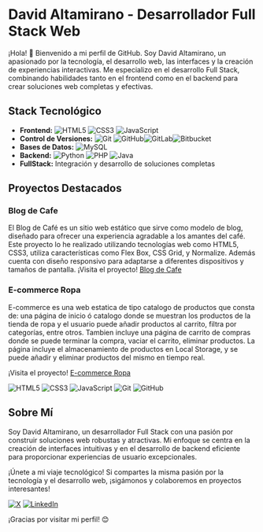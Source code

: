 # David Altamirano - Desarrollador Full Stack Web

¡Hola! 👋 Bienvenido a mi perfil de GitHub. Soy David Altamirano, un apasionado por la tecnología, el desarrollo web, las interfaces y la creación de experiencias interactivas. Me especializo en el desarrollo Full Stack, combinando habilidades tanto en el frontend como en el backend para crear soluciones web completas y efectivas.

## Stack Tecnológico

- **Frontend:** ![HTML5](https://img.shields.io/badge/-HTML5-E34F26?style=for-the-badge&logo=html5&logoColor=white) ![CSS3](https://img.shields.io/badge/-CSS3-1572B6?style=for-the-badge&logo=css3&logoColor=white) ![JavaScript](https://img.shields.io/badge/-JavaScript-F7DF1E?style=for-the-badge&logo=javascript&logoColor=black)
- **Control de Versiones:** ![Git](https://img.shields.io/badge/-Git-F05032?style=for-the-badge&logo=git&logoColor=white) ![GitHub](https://img.shields.io/badge/-GitHub-181717?style=for-the-badge&logo=github&logoColor=white)![GitLab](https://img.shields.io/badge/-GitLab-FCA121?style=for-the-badge&logo=gitlab&logoColor=white)![Bitbucket](https://img.shields.io/badge/-Bitbucket-0052CC?style=for-the-badge&logo=bitbucket&logoColor=white)
- **Bases de Datos:** ![MySQL](https://img.shields.io/badge/-MySQL-4479A1?style=for-the-badge&logo=mysql&logoColor=white)
- **Backend:** ![Python](https://img.shields.io/badge/-Python-3776AB?style=for-the-badge&logo=python&logoColor=white) ![PHP](https://img.shields.io/badge/-PHP-777BB4?style=for-the-badge&logo=php&logoColor=white) ![Java](https://img.shields.io/badge/-Java-007396?style=for-the-badge&logo=java&logoColor=white)
- **FullStack:** Integración y desarrollo de soluciones completas

## Proyectos Destacados

### Blog de Cafe

El Blog de Café es un sitio web estático que sirve como modelo de blog, diseñado para ofrecer una experiencia agradable a los amantes del café. Este proyecto lo he realizado utilizando tecnologías web como HTML5, CSS3, utiliza características como Flex Box, CSS Grid, y Normalize. Además cuenta con diseño responsivo para adaptarse a diferentes dispositivos y tamaños de pantalla.
¡Visita el proyecto! [Blog de Cafe](https://blog-cafe-jose-david-altamirano.netlify.app/)

### E-commerce Ropa

E-commerce es una web estatica de tipo catalogo de productos que consta de: una página de inicio ó catalogo donde se muestran los productos de la tienda de ropa y el usuario puede añadir productos al carrito, filtra por categorías, entre otros. Tambien incluye una página de carrito de compras donde se puede terminar la compra, vaciar el carrito, eliminar productos. La página incluye el almacenamiento de productos en Local Storage, y se puede añadir y eliminar productos del mismo en tiempo real.

¡Visita el proyecto! [E-commerce Ropa](https://tienda-ecommerce-jose-david-altamiran.netlify.app/)

![HTML5](https://img.shields.io/badge/-HTML5-E34F26?style=for-the-badge&logo=html5&logoColor=white)
![CSS3](https://img.shields.io/badge/-CSS3-1572B6?style=for-the-badge&logo=css3&logoColor=white)
![JavaScript](https://img.shields.io/badge/-JavaScript-F7DF1E?style=for-the-badge&logo=javascript&logoColor=black)
![Git](https://img.shields.io/badge/-Git-F05032?style=for-the-badge&logo=git&logoColor=white)
![GitHub](https://img.shields.io/badge/-GitHub-181717?style=for-the-badge&logo=github&logoColor=white)

## Sobre Mí

Soy David Altamirano, un desarrollador Full Stack con una pasión por construir soluciones web robustas y atractivas. Mi enfoque se centra en la creación de interfaces intuitivas y en el desarrollo de backend eficiente para proporcionar experiencias de usuario excepcionales.

¡Únete a mi viaje tecnológico! Si compartes la misma pasión por la tecnología y el desarrollo web, ¡sigámonos y colaboremos en proyectos interesantes!

[![X](https://img.shields.io/badge/X-XXXXXX?style=for-the-badge&logo=x&logoColor=white)](https://twitter.com/jdaltamiranodev)
[![LinkedIn](https://img.shields.io/badge/LinkedIn-0077B5?style=for-the-badge&logo=linkedin&logoColor=white)](https://www.linkedin.com/in/jose-david-altamirano/)

¡Gracias por visitar mi perfil! 😊
